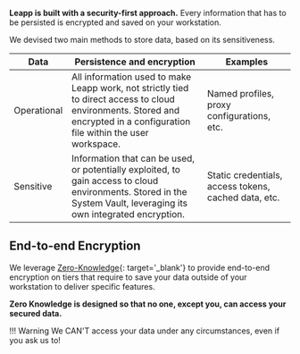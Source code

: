 **Leapp is built with a security-first approach.** Every information that has to be persisted is encrypted and saved on your workstation.

We devised two main methods to store data, based on its sensitiveness.

| Data | Persistence and encryption | Examples |
| ----------- | --------- | ---- |
| Operational | All information used to make Leapp work, not strictly tied to direct access to cloud environments. Stored and encrypted in a configuration file within the user workspace.  | Named profiles, proxy configurations, etc. |
| Sensitive   | Information that can be used, or potentially exploited, to gain access to cloud environments. Stored in the System Vault, leveraging its own integrated encryption. | Static credentials, access tokens, cached data, etc. |

## End-to-end Encryption

We leverage [Zero-Knowledge](../../security/zero-knowledge/){: target='_blank'} to provide end-to-end encryption on tiers that require to save your data outside of your workstation to deliver specific features.

**Zero Knowledge is designed so that no one, except you, can access your secured data.**

!!! Warning
    We CAN'T access your data under any circumstances, even if you ask us to!
